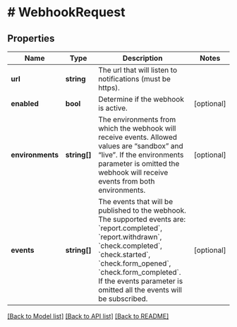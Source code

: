 # # WebhookRequest

## Properties

Name | Type | Description | Notes
------------ | ------------- | ------------- | -------------
**url** | **string** | The url that will listen to notifications (must be https). |
**enabled** | **bool** | Determine if the webhook is active. | [optional]
**environments** | **string[]** | The environments from which the webhook will receive events. Allowed values are “sandbox” and “live”. If the environments parameter is omitted the webhook will receive events from both environments. | [optional]
**events** | **string[]** | The events that will be published to the webhook. The supported events are: &#x60;report.completed&#x60;, &#x60;report.withdrawn&#x60;, &#x60;check.completed&#x60;, &#x60;check.started&#x60;, &#x60;check.form_opened&#x60;, &#x60;check.form_completed&#x60;. If the events parameter is omitted all the events will be subscribed. | [optional]

[[Back to Model list]](../../README.md#models) [[Back to API list]](../../README.md#endpoints) [[Back to README]](../../README.md)
